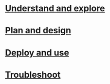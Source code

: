 # [Understand and explore](/understand/what-is-ata.md)
# [Plan and design](/plandesign/ata-capacity-planning.md)
# [Deploy and use](/deployuse/install-ata.md)
# [Troubleshoot](/troubleshoot/troubleshooting-ata-using-logs.md)
